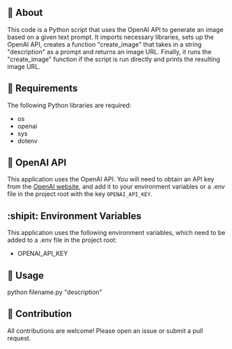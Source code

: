 ## :space_invader: About

This code is a Python script that uses the OpenAI API to generate an image based on a given text prompt. It imports necessary libraries, sets up the OpenAI API, creates a function "create_image" that takes in a string "description" as a prompt and returns an image URL. Finally, it runs the "create_image" function if the script is run directly and prints the resulting image URL. 

## :wrench: Requirements

The following Python libraries are required:

- os
- openai
- sys
- dotenv


## :rocket: OpenAI API

This application uses the OpenAI API. You will need to obtain an API key from the [OpenAI website](https://openai.com/), and add it to your environment variables or a .env file in the project root with the key `OPENAI_API_KEY`.

## :shipit: Environment Variables

This application uses the following environment variables, which need to be added to a .env file in the project root:

- OPENAI_API_KEY


## :runner:  Usage

python filename.py "description"

## :raising_hand: Contribution

All contributions are welcome! Please open an issue or submit a pull request.

